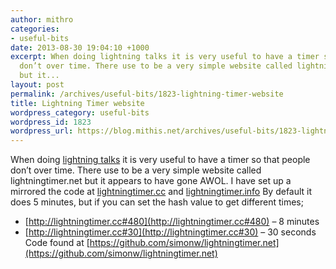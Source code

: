 ```yaml
---
author: mithro
categories:
- useful-bits
date: 2013-08-30 19:04:10 +1000
excerpt: When doing lightning talks it is very useful to have a timer so that people
  don’t over time. There use to be a very simple website called lightningtimer.net
  but it...
layout: post
permalink: /archives/useful-bits/1823-lightning-timer-website
title: Lightning Timer website
wordpress_category: useful-bits
wordpress_id: 1823
wordpress_url: https://blog.mithis.net/archives/useful-bits/1823-lightning-timer-website
---
```

When doing [lightning talks](http://en.wikipedia.org/wiki/Lightning_talk) it is very useful to have a timer so that people don’t over time. There use to be a very simple website called lightningtimer.net but it appears to have gone AWOL. I have set up a mirrored the code at [lightningtimer.cc](lightningtimer.cc) and [lightningtimer.info](lightningtimer.info)
By default it does 5 minutes, but if you can set the hash value to get different times;
- [http://lightningtimer.cc#480](http://lightningtimer.cc#480) – 8 minutes
- [http://lightningtimer.cc#30](http://lightningtimer.cc#30) – 30 seconds
Code found at [https://github.com/simonw/lightningtimer.net](https://github.com/simonw/lightningtimer.net)

